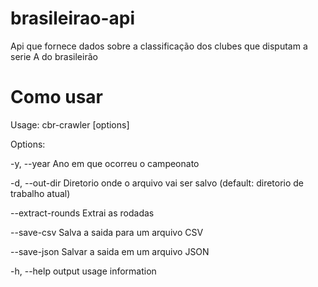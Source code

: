 # brasileirao-api
Api que fornece dados sobre a classificação dos clubes que disputam a serie A do brasileirão

# Como usar

Usage: cbr-crawler [options]

Options:

  -y, --year <int>     Ano em que ocorreu o campeonato 
  
  -d, --out-dir <str>  Diretorio onde o arquivo vai ser salvo (default: diretorio de trabalho atual) 
  
  --extract-rounds     Extrai as rodadas 
  
  --save-csv           Salva a saida para um arquivo CSV 
  
  --save-json          Salvar a saida em um arquivo JSON 
  
  -h, --help           output usage information 
